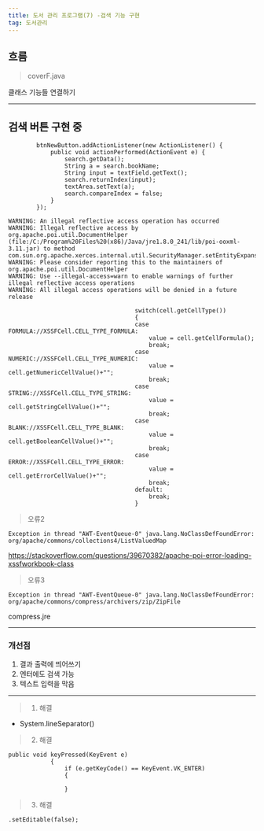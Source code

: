 ```yaml
---
title: 도서 관리 프로그램(7) -검색 기능 구현
tag: 도서관리
---
```




## 흐름

> coverF.java

클래스 기능들 연결하기

---

## 검색 버튼 구현 중



```
		btnNewButton.addActionListener(new ActionListener() {
			public void actionPerformed(ActionEvent e) {
				search.getData();
				String a = search.bookName;
				String input = textField.getText();
				search.returnIndex(input);
				textArea.setText(a);
				search.compareIndex = false;
			}
		});
```



```
WARNING: An illegal reflective access operation has occurred
WARNING: Illegal reflective access by org.apache.poi.util.DocumentHelper (file:/C:/Program%20Files%20(x86)/Java/jre1.8.0_241/lib/poi-ooxml-3.11.jar) to method com.sun.org.apache.xerces.internal.util.SecurityManager.setEntityExpansionLimit(int)
WARNING: Please consider reporting this to the maintainers of org.apache.poi.util.DocumentHelper
WARNING: Use --illegal-access=warn to enable warnings of further illegal reflective access operations
WARNING: All illegal access operations will be denied in a future release
```



```
									switch(cell.getCellType())
									{
									case FORMULA://XSSFCell.CELL_TYPE_FORMULA:
										value = cell.getCellFormula();
										break;
									case NUMERIC://XSSFCell.CELL_TYPE_NUMERIC:
										value = cell.getNumericCellValue()+"";
										break;
									case STRING://XSSFCell.CELL_TYPE_STRING:
										value = cell.getStringCellValue()+"";
										break;
									case BLANK://XSSFCell.CELL_TYPE_BLANK:
										value = cell.getBooleanCellValue()+"";
										break;
									case ERROR://XSSFCell.CELL_TYPE_ERROR:
										value = cell.getErrorCellValue()+"";
										break;
									default:
										break;
									}
```

> 오류2

```
Exception in thread "AWT-EventQueue-0" java.lang.NoClassDefFoundError: org/apache/commons/collections4/ListValuedMap
```

https://stackoverflow.com/questions/39670382/apache-poi-error-loading-xssfworkbook-class

> 오류3

```
Exception in thread "AWT-EventQueue-0" java.lang.NoClassDefFoundError: org/apache/commons/compress/archivers/zip/ZipFile
```

compress.jre

---

### 개선점

1. 결과 출력에 띄어쓰기 
2. 엔터에도 검색 가능
3. 텍스트 입력을 막음

   

---

> 1) 해결

+ System.lineSeparator()



> 2) 해결

```
public void keyPressed(KeyEvent e) 
			{
				if (e.getKeyCode() == KeyEvent.VK_ENTER)
				{
				
				}
```



> 3) 해결

```
.setEditable(false);
```







